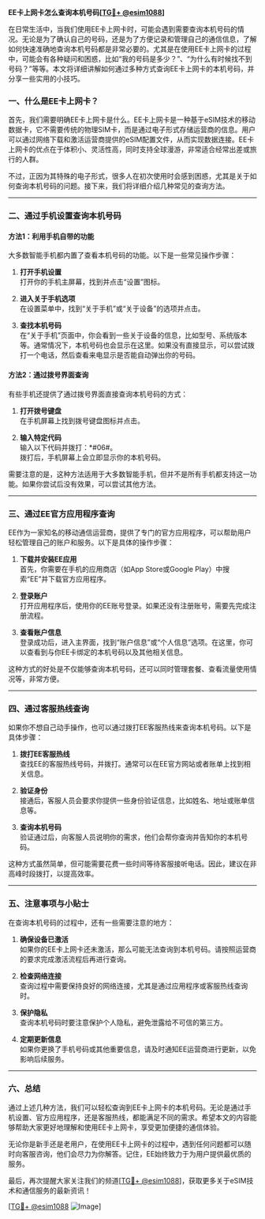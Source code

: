 **EE卡上网卡怎么查询本机号码[[TG💪+ @esim1088](https://t.me/s/esim1088)]**

在日常生活中，当我们使用EE卡上网卡时，可能会遇到需要查询本机号码的情况。无论是为了确认自己的号码，还是为了方便记录和管理自己的通信信息，了解如何快速准确地查询本机号码都是非常必要的。尤其是在使用EE卡上网卡的过程中，可能会有各种疑问和困惑，比如“我的号码是多少？”、“为什么有时候找不到号码？”等等。本文将详细讲解如何通过多种方式查询EE卡上网卡的本机号码，并分享一些实用的小技巧。

### 一、什么是EE卡上网卡？

首先，我们需要明确EE卡上网卡是什么。EE卡上网卡是一种基于eSIM技术的移动数据卡，它不需要传统的物理SIM卡，而是通过电子形式存储运营商的信息。用户可以通过网络下载和激活运营商提供的eSIM配置文件，从而实现数据连接。EE卡上网卡的优点在于体积小、灵活性高，同时支持全球漫游，非常适合经常出差或旅行的人群。

不过，正因为其特殊的电子形式，很多人在初次使用时会感到困惑，尤其是关于如何查询本机号码的问题。接下来，我们将详细介绍几种常见的查询方法。

---

### 二、通过手机设置查询本机号码

#### 方法1：利用手机自带的功能

大多数智能手机都内置了查看本机号码的功能。以下是一些常见操作步骤：

1. **打开手机设置**  
   打开你的手机主屏幕，找到并点击“设置”图标。

2. **进入关于手机选项**  
   在设置菜单中，找到“关于手机”或“关于设备”的选项并点击。

3. **查找本机号码**  
   在“关于手机”页面中，你会看到一些关于设备的信息，比如型号、系统版本等。通常情况下，本机号码也会显示在这里。如果没有直接显示，可以尝试拨打一个电话，然后查看来电显示是否能自动弹出你的号码。

#### 方法2：通过拨号界面查询

有些手机还提供了通过拨号界面直接查询本机号码的方式：

1. **打开拨号键盘**  
   在手机屏幕上找到拨号键盘图标并点击。

2. **输入特定代码**  
   输入以下代码并拨打：*#06#。  
   拨打后，手机屏幕上会立即显示你的本机号码。

需要注意的是，这种方法适用于大多数智能手机，但并不是所有手机都支持这一功能。如果你尝试后没有效果，可以尝试其他方法。

---

### 三、通过EE官方应用程序查询

EE作为一家知名的移动通信运营商，提供了专门的官方应用程序，可以帮助用户轻松管理自己的账户和服务。以下是具体的操作步骤：

1. **下载并安装EE应用**  
   首先，你需要在手机的应用商店（如App Store或Google Play）中搜索“EE”并下载官方应用程序。

2. **登录账户**  
   打开应用程序后，使用你的EE账号登录。如果还没有注册账号，需要先完成注册流程。

3. **查看账户信息**  
   登录成功后，进入主界面，找到“账户信息”或“个人信息”选项。在这里，你可以查看到与你EE卡绑定的本机号码以及其他相关信息。

这种方式的好处是不仅能够查询本机号码，还可以同时管理套餐、查看流量使用情况等，非常方便。

---

### 四、通过客服热线查询

如果你不想自己动手操作，也可以通过拨打EE客服热线来查询本机号码。以下是具体步骤：

1. **拨打EE客服热线**  
   查找EE的客服热线号码，并拨打。通常可以在EE官方网站或者账单上找到相关信息。

2. **验证身份**  
   接通后，客服人员会要求你提供一些身份验证信息，比如姓名、地址或账单信息等。

3. **查询本机号码**  
   验证通过后，向客服人员说明你的需求，他们会帮你查询并告知你的本机号码。

这种方式虽然简单，但可能需要花费一些时间等待客服接听电话。因此，建议在非高峰时段拨打，以提高效率。

---

### 五、注意事项与小贴士

在查询本机号码的过程中，还有一些需要注意的地方：

1. **确保设备已激活**  
   如果你的EE卡上网卡还未激活，那么可能无法查询到本机号码。请按照运营商的要求完成激活流程后再进行查询。

2. **检查网络连接**  
   查询过程中需要保持良好的网络连接，尤其是通过应用程序或客服热线查询时。

3. **保护隐私**  
   查询本机号码时要注意保护个人隐私，避免泄露给不可信的第三方。

4. **定期更新信息**  
   如果你更换了手机号码或其他重要信息，请及时通知EE运营商进行更新，以免影响后续服务。

---

### 六、总结

通过上述几种方法，我们可以轻松查询到EE卡上网卡的本机号码。无论是通过手机设置、官方应用程序，还是客服热线，都能满足不同的需求。希望本文的内容能够帮助大家更好地理解和使用EE卡上网卡，享受更加便捷的通信体验。

无论你是新手还是老用户，在使用EE卡上网卡的过程中，遇到任何问题都可以随时向客服咨询，他们会尽力为你解答。记住，EE始终致力于为用户提供最优质的服务。

最后，再次提醒大家关注我们的频道[[TG💪+ @esim1088](https://t.me/s/esim1088)]，获取更多关于eSIM技术和通信服务的最新资讯！  

[[TG💪+ @esim1088](https://t.me/s/esim1088) ![Image](https://i.postimg.cc/4NQfJmqS/Snipaste-2025-05-13-00-14-12.png)]